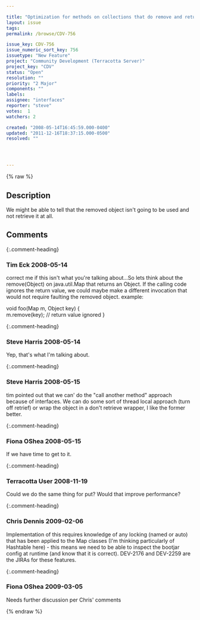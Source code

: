 ```yaml
---

title: "Optimization for methods on collections that do remove and return the object that is removed"
layout: issue
tags: 
permalink: /browse/CDV-756

issue_key: CDV-756
issue_numeric_sort_key: 756
issuetype: "New Feature"
project: "Community Development (Terracotta Server)"
project_key: "CDV"
status: "Open"
resolution: ""
priority: "2 Major"
components: ""
labels: 
assignee: "interfaces"
reporter: "steve"
votes:  1
watchers: 2

created: "2008-05-14T16:45:59.000-0400"
updated: "2011-12-16T18:37:15.000-0500"
resolved: ""




---
```


{% raw %}

## Description

<div markdown="1" class="description">

We might be able to tell that the removed object isn't going to be used and not retrieve it at all.

</div>

## Comments


{:.comment-heading}
### **Tim Eck** <span class="date">2008-05-14</span>

<div markdown="1" class="comment">

correct me if this isn't what you're talking about...So lets think about the remove(Object) on java.util.Map that returns an Object. If the calling code ignores the return value, we could maybe make a different invocation that would not require faulting the removed object. example:

   void foo(Map m, Object key) \{  
     m.remove(key); // return value ignored
   \}





</div>


{:.comment-heading}
### **Steve Harris** <span class="date">2008-05-14</span>

<div markdown="1" class="comment">

Yep, that's what I'm talking about. 


</div>


{:.comment-heading}
### **Steve Harris** <span class="date">2008-05-15</span>

<div markdown="1" class="comment">

tim pointed out that we can' do the "call another method" approach because of interfaces. We can do some sort of thread local approach (turn off retrief) or wrap the object in a don't retrieve wrapper, I like the former better.

</div>


{:.comment-heading}
### **Fiona OShea** <span class="date">2008-05-15</span>

<div markdown="1" class="comment">

If we have time to get to it.

</div>


{:.comment-heading}
### **Terracotta User** <span class="date">2008-11-19</span>

<div markdown="1" class="comment">

Could we do the same thing for put? Would that improve performance?

</div>


{:.comment-heading}
### **Chris Dennis** <span class="date">2009-02-06</span>

<div markdown="1" class="comment">

Implementation of this requires knowledge of any locking (named or auto) that has been applied to the Map classes (I'm thinking particularly of Hashtable here) - this means we need to be able to inspect the bootjar config at runtime (and know that it is correct).  DEV-2176 and DEV-2259 are the JIRAs for these features.

</div>


{:.comment-heading}
### **Fiona OShea** <span class="date">2009-03-05</span>

<div markdown="1" class="comment">

Needs further discussion per Chris' comments

</div>



{% endraw %}
